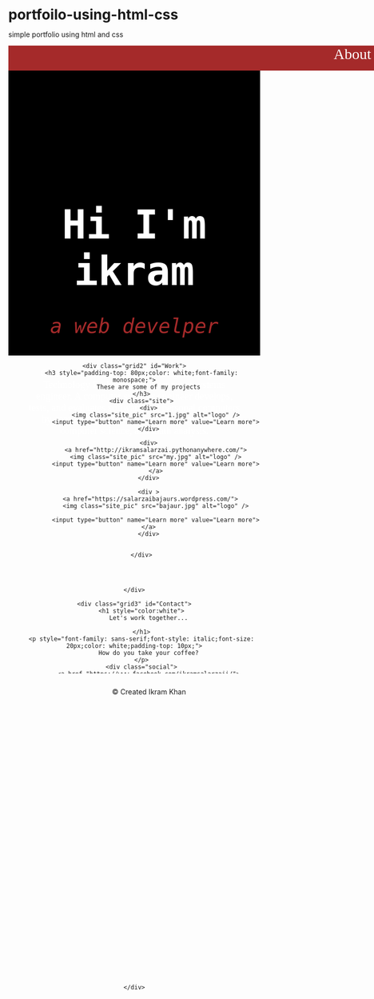 # portfoilo-using-html-css
simple portfolio using html and css
<html lang="en">
<head>
    <meta charset="UTF-8">
    <meta http-equiv="X-UA-Compatible" content="IE=edge">
    <meta name="viewport" content="width=device-width, initial-scale=1.0">
    <title>Document</title>
</head>
<link rel="stylesheet" href="https://cdnjs.cloudflare.com/ajax/libs/font-awesome/4.7.0/css/font-awesome.min.css">



<style>

    
header{
position: fixed;
top: auto;
background-color: brown;
font-family: 'Times New Roman', Times, serif;
font-size: 30px;
width: 100%;
height: 50px;
text-align: right;


}
*{
    padding: 0%;
    margin: 0%;
}

.pad{

padding-right: 20px;
text-decoration:none;
color: white;

}
main{
    display: grid;
    grid: 620px 650px 565px/  auto;
    text-align: center;
}
.grid1{
background-color: black;
font-size: 40px;
color: white;
font-family:monospace;


}

.grid2{
background-color: rgb(42, 69, 109);
font-size: 40px;
font-family: Impact, Haettenschweiler, 'Arial Narrow Bold', sans-serif;
}

.grid3{
background-color: rgb(127, 143, 156);
font-size: 25px;
font-family:monospace;
padding-top: 100px;
}


.site{
    display: grid;
    grid: 200px/  auto auto auto;
    text-align: center;
    grid-gap: 10px;
}
.site_pic{
    padding-top: 30px;
height: 350px;
width: 350px;

}
input{

    background-color: rgb(137, 148, 147);
    color: rgb(119, 44, 44);
    width: 350;
    height: 50;
    border-style: none;
    font-size: 20px;
    margin-top: 20px;
}

input:hover{
    background-color: black;
    color: white;
}

.social{
    color: white;
padding-top: 40px;

}

</style>




<body>
    
<header>
    <a class="pad" href="#">About</a>
    <a class="pad" href="#Work">Work</a>
    <a class="pad" href="#Contact">Contact</a>
</header>
<main>
    <div class="grid1">
        <h1 style="padding-top: 200px;">
            Hi I'm ikram
        </h1>
        <p style="color: brown;font-style: italic;">a web develper</p>
        <p style="font-family: 'Times New Roman', Times, serif; font-size: 20px;color: white;padding-left: 40px;padding-right: 40px;padding-top: 20px;">Graduated from University of Engineering and Technology Peshawar as a Computer systems engineer.
            A computer systems engineer develops, tests, and evaluates software and personal computers by 
            combining their knowledge of engineering, computer science, and math analysis.</p>
    </div>


    <div class="grid2" id="Work">
        <h3 style="padding-top: 80px;color: white;font-family: monospace;">
            These are some of my projects
        </h3>
        <div class="site">
            <div>
                <img class="site_pic" src="1.jpg" alt="logo" />
                <input type="button" name="Learn more" value="Learn more">
            </div>

            <div>
                <a href="http://ikramsalarzai.pythonanywhere.com/">
                <img class="site_pic" src="my.jpg" alt="logo" />
                <input type="button" name="Learn more" value="Learn more">
                </a>
            </div>

            <div >
                <a href="https://salarzaibajaurs.wordpress.com/">   
                <img class="site_pic" src="bajaur.jpg" alt="logo" />
                
                <input type="button" name="Learn more" value="Learn more">
            </a>
            </div>


        </div>




    </div>

    <div class="grid3" id="Contact">
        <h1 style="color:white">
            Let's work together...

        </h1>
        <p style="font-family: sans-serif;font-style: italic;font-size: 20px;color: white;padding-top: 10px;">
            How do you take your coffee?
        </p>
        <div class="social">
            <a href="https://www.facebook.com/ikramsalarzaii/">
            <i class="	fa fa-facebook-square fa-lg" > Facbook&nbsp;&nbsp;</i></a>
            
            <a href="https://github.com/ikramsalarzai">
                
            <i class="fa fa-github-square fa-lg"> Github&nbsp;&nbsp;</i> </a>

            <a href="https://www.linkedin.com/in/ikramsalarzai/">
            <i class="fa fa-linkedin-square	fa-lg
            ">Linkedin&nbsp;&nbsp;</i> </a>

            <a href="https://www.twitter.com/ikramsalarzaii/">
            <i class="fa fa-twitter	fa-lg
            "> Twitter &nbsp;&nbsp;</i></a>
            
            <a href="">
            <i class="fa fa-whatsapp	fa-lg
            "> Whatsapp </i></a>


        </div>

        <hr color="brown" style="margin-top:120px;">
        <p style="color: white;font-family:Georgia, 'Times New Roman', Times, serif; padding-top: 40px;font-size: 15px;"> **This is just a fake portfolio. All the projects and contact details given are real.
&nbsp;&nbsp;&nbsp;&nbsp;&nbsp;&nbsp;&nbsp;&nbsp;&nbsp;&nbsp;&nbsp;&nbsp;&nbsp;&nbsp; © Created Ikram Khan     </p>

    </div>



</main>



</body>
</html>
